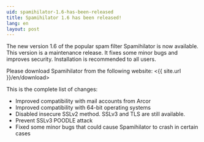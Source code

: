 ```yaml
---
uid: spamihilator-1.6-has-been-released
title: Spamihilator 1.6 has been released!
lang: en
layout: post
---
```


The new version 1.6 of the popular spam filter Spamihilator is
now available. This version is a maintenance release. It fixes
some minor bugs and improves security. Installation is recommended to
all users.

Please download Spamihilator from the following website:
<{{ site.url }}/en/download>

This is the complete list of changes:

* Improved compatibility with mail accounts from Arcor
* Improved compatibility with 64-bit operating systems
* Disabled insecure SSLv2 method. SSLv3 and TLS are still available.
* Prevent SSLv3 POODLE attack
* Fixed some minor bugs that could cause Spamihilator to crash in certain cases
